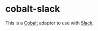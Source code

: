 # cobalt-slack
This is a [Cobalt](https://cobalt.io) adapter to use with [Slack](https://slack.com).
